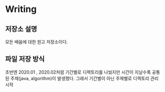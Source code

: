 # Writing

## 저장소 설명
모든 배움에 대한 원고 저장소이다.

## 파일 저장 방식
초반엔 2020.01 , 2020.02처럼 기간별로 디렉토리를 나눴지만 시간이 지날수록 공통된 주제(java, algorithm)이 발생했다. 그래서 기간별이 아닌 주제별로 디렉토리 관리 시작

